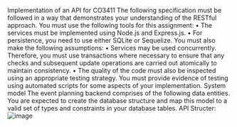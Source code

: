 Implementation of an API for CO3411
The following specification must be followed in a way that demonstrates your understanding
of the RESTful approach. You must use the following tools for this assignment:
• The services must be implemented using Node.js and Express.js.
• For persistence, you need to use either SQLite or Sequelize.
You must also make the following assumptions:
• Services may be used concurrently. Therefore, you must use transactions where
necessary to ensure that any checks and subsequent update operations are carried
out atomically to maintain consistency.
• The quality of the code must also be inspected using an appropriate testing
strategy. You must provide evidence of testing using automated scripts for some
aspects of your implementation.
System model
The event planning backend comprises of the following data entities. You are expected to
create the database structure and map this model to a valid set of types and constraints in your
database tables.
API Structer:
![image](https://github.com/user-attachments/assets/80ee4f3a-6d3e-4765-aef7-c50428b2c14e)
